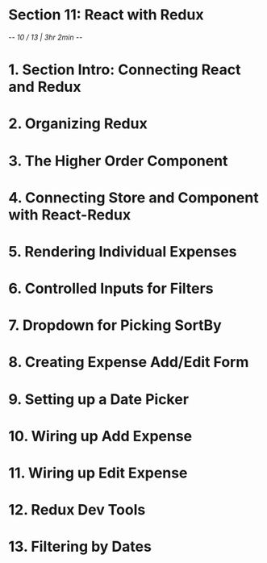 # Section 11: React with Redux
*-- 10 / 13 | 3hr 2min --*

# 1. Section Intro: Connecting React and Redux

# 2. Organizing Redux

# 3. The Higher Order Component

# 4. Connecting Store and Component with React-Redux

# 5. Rendering Individual Expenses

# 6. Controlled Inputs for Filters

# 7. Dropdown for Picking SortBy

# 8. Creating Expense Add/Edit Form

# 9. Setting up a Date Picker

# 10. Wiring up Add Expense

# 11. Wiring up Edit Expense

# 12. Redux Dev Tools

# 13. Filtering by Dates
